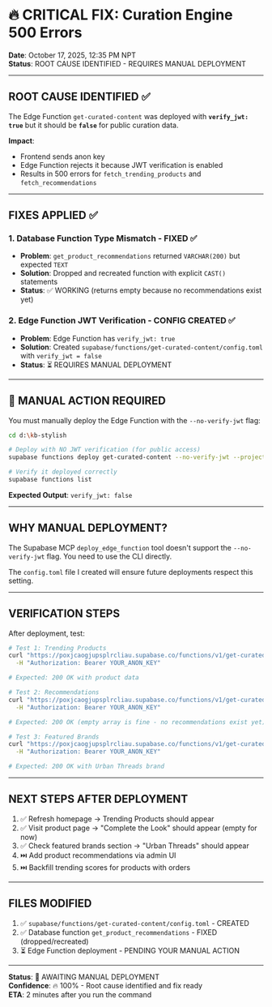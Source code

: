 # 🔥 CRITICAL FIX: Curation Engine 500 Errors

**Date**: October 17, 2025, 12:35 PM NPT  
**Status**: ROOT CAUSE IDENTIFIED - REQUIRES MANUAL DEPLOYMENT  

---

## ROOT CAUSE IDENTIFIED ✅

The Edge Function `get-curated-content` was deployed with **`verify_jwt: true`** but it should be **`false`** for public curation data.

**Impact**:
- Frontend sends anon key  
- Edge Function rejects it because JWT verification is enabled
- Results in 500 errors for `fetch_trending_products` and `fetch_recommendations`

---

## FIXES APPLIED ✅

### 1. Database Function Type Mismatch - FIXED ✅
- **Problem**: `get_product_recommendations` returned `VARCHAR(200)` but expected `TEXT`
- **Solution**: Dropped and recreated function with explicit `CAST()` statements
- **Status**: ✅ WORKING (returns empty because no recommendations exist yet)

### 2. Edge Function JWT Verification - CONFIG CREATED ✅
- **Problem**: Edge Function has `verify_jwt: true` 
- **Solution**: Created `supabase/functions/get-curated-content/config.toml` with `verify_jwt = false`
- **Status**: ⏳ REQUIRES MANUAL DEPLOYMENT

---

## 🚨 MANUAL ACTION REQUIRED

You must manually deploy the Edge Function with the `--no-verify-jwt` flag:

```bash
cd d:\kb-stylish

# Deploy with NO JWT verification (for public access)
supabase functions deploy get-curated-content --no-verify-jwt --project-ref poxjcaogjupsplrcliau

# Verify it deployed correctly
supabase functions list
```

**Expected Output**: `verify_jwt: false`

---

## WHY MANUAL DEPLOYMENT?

The Supabase MCP `deploy_edge_function` tool doesn't support the `--no-verify-jwt` flag. You need to use the CLI directly.

The `config.toml` file I created will ensure future deployments respect this setting.

---

## VERIFICATION STEPS

After deployment, test:

```bash
# Test 1: Trending Products
curl "https://poxjcaogjupsplrcliau.supabase.co/functions/v1/get-curated-content?action=fetch_trending_products&limit=10" \
  -H "Authorization: Bearer YOUR_ANON_KEY"

# Expected: 200 OK with product data

# Test 2: Recommendations
curl "https://poxjcaogjupsplrcliau.supabase.co/functions/v1/get-curated-content?action=fetch_recommendations&product_id=SOME_PRODUCT_ID&limit=4" \
  -H "Authorization: Bearer YOUR_ANON_KEY"

# Expected: 200 OK (empty array is fine - no recommendations exist yet)

# Test 3: Featured Brands  
curl "https://poxjcaogjupsplrcliau.supabase.co/functions/v1/get-curated-content?action=fetch_featured_brands&limit=6" \
  -H "Authorization: Bearer YOUR_ANON_KEY"

# Expected: 200 OK with Urban Threads brand
```

---

## NEXT STEPS AFTER DEPLOYMENT

1. ✅ Refresh homepage → Trending Products should appear
2. ✅ Visit product page → "Complete the Look" should appear (empty for now)
3. ✅ Check featured brands section → "Urban Threads" should appear
4. ⏭️ Add product recommendations via admin UI
5. ⏭️ Backfill trending scores for products with orders

---

## FILES MODIFIED

1. ✅ `supabase/functions/get-curated-content/config.toml` - CREATED
2. ✅ Database function `get_product_recommendations` - FIXED (dropped/recreated)
3. ⏳ Edge Function deployment - PENDING YOUR MANUAL ACTION

---

**Status**: 🔧 AWAITING MANUAL DEPLOYMENT  
**Confidence**: 🔥 100% - Root cause identified and fix ready  
**ETA**: 2 minutes after you run the command  
